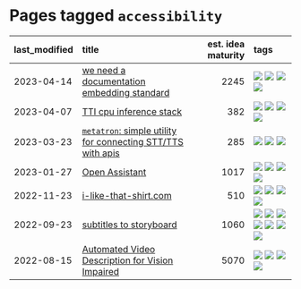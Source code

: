 # Pages tagged `accessibility`

|last_modified|title|est. idea maturity|tags
|:---|:---|---:|:---|
|2023-04-14|[we need a documentation embedding standard](../doc-embed-standard.md)|2245|[![](https://img.shields.io/badge/tag-accessibility-7fe3bd)](../tags/accessibility.md) [![](https://img.shields.io/badge/tag-documentation-ca4f5a)](../tags/documentation.md) [![](https://img.shields.io/badge/tag-standard-274569)](../tags/standard.md) [![](https://img.shields.io/badge/tag-tooling-fe4dc)](../tags/tooling.md)|
|2023-04-07|[TTI cpu inference stack](../TTI-cpu-inference-stack.md)|382|[![](https://img.shields.io/badge/tag-accessibility-7fe3bd)](../tags/accessibility.md) [![](https://img.shields.io/badge/tag-stability-e839f4)](../tags/stability.md) [![](https://img.shields.io/badge/tag-tooling-fe4dc)](../tags/tooling.md) [![](https://img.shields.io/badge/tag-wip-b7fb0)](../tags/wip.md)|
|2023-03-23|[`metatron`: simple utility for connecting STT/TTS with apis](../metatron.md)|285|[![](https://img.shields.io/badge/tag-accessibility-7fe3bd)](../tags/accessibility.md) [![](https://img.shields.io/badge/tag-tooling-fe4dc)](../tags/tooling.md) [![](https://img.shields.io/badge/tag-wip-b7fb0)](../tags/wip.md)|
|2023-01-27|[Open Assistant](../open-assistant.md)|1017|[![](https://img.shields.io/badge/tag-accessibility-7fe3bd)](../tags/accessibility.md) [![](https://img.shields.io/badge/tag-publicgood-35d2ce)](../tags/publicgood.md) [![](https://img.shields.io/badge/tag-stability-e839f4)](../tags/stability.md) [![](https://img.shields.io/badge/tag-wip-b7fb0)](../tags/wip.md)|
|2022-11-23|[i-like-that-shirt.com](../ilikethatshirt.com.md)|510|[![](https://img.shields.io/badge/tag-accessibility-7fe3bd)](../tags/accessibility.md) [![](https://img.shields.io/badge/tag-completed-d5ffe)](../tags/completed.md) [![](https://img.shields.io/badge/tag-publicgood-35d2ce)](../tags/publicgood.md) [![](https://img.shields.io/badge/tag-tooling-fe4dc)](../tags/tooling.md)|
|2022-09-23|[subtitles to storyboard](../subtitles-to-storyboard.md)|1060|[![](https://img.shields.io/badge/tag-accessibility-7fe3bd)](../tags/accessibility.md) [![](https://img.shields.io/badge/tag-animation-b4243e)](../tags/animation.md) [![](https://img.shields.io/badge/tag-completed-d5ffe)](../tags/completed.md) [![](https://img.shields.io/badge/tag-open_source-1dc0d1)](../tags/open_source.md) [![](https://img.shields.io/badge/tag-prompting-32d44f)](../tags/prompting.md) [![](https://img.shields.io/badge/tag-tooling-fe4dc)](../tags/tooling.md) [![](https://img.shields.io/badge/tag-wip-b7fb0)](../tags/wip.md)|
|2022-08-15|[Automated Video Description for Vision Impaired](../automated-video-description.md)|5070|[![](https://img.shields.io/badge/tag-accessibility-7fe3bd)](../tags/accessibility.md) [![](https://img.shields.io/badge/tag-dataset-fe76cf)](../tags/dataset.md) [![](https://img.shields.io/badge/tag-foundation-4d5a4)](../tags/foundation.md) [![](https://img.shields.io/badge/tag-publicgood-35d2ce)](../tags/publicgood.md)|